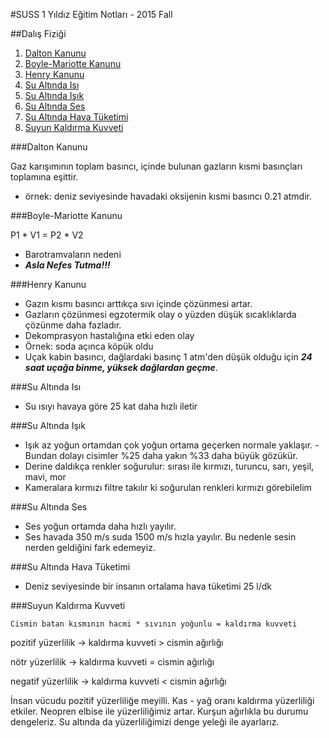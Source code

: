 #SUSS 1 Yıldız Eğitim Notları - 2015 Fall

##Dalış Fiziği

1. [Dalton Kanunu](#dalton-kanunu)
2. [Boyle-Mariotte Kanunu](#boyle-mariotte-kanunu)
3. [Henry Kanunu](#henry-kanunu)
4. [Su Altında Isı](#su-altında-ısı)
5. [Su Altında Işık](#su-altında-ışık)
6. [Su Altında Ses](#su-altında-ses)
7. [Su Altında Hava Tüketimi](#su-altında-hava-tuketimi)
8. [Suyun Kaldırma Kuvveti](#suyun-kaldırma-kuvveti)

###Dalton Kanunu

Gaz karışımının toplam basıncı, içinde bulunan gazların kısmi basınçları toplamına eşittir.

* örnek: deniz seviyesinde havadaki oksijenin kısmi basıncı 0.21 atmdir.

###Boyle-Mariotte Kanunu

P1 * V1 = P2 * V2

- Barotramvaların nedeni
- ***Asla Nefes Tutma!!!***

###Henry Kanunu

- Gazın kısmı basıncı arttıkça sıvı içinde çözünmesi artar.
- Gazların çözünmesi egzotermik olay o yüzden düşük sıcaklıklarda çözünme daha fazladır. 
- Dekomprasyon hastalığına etki eden olay
- Örnek: soda açınca köpük oldu
- Uçak kabin basıncı, dağlardaki basınç 1 atm'den düşük olduğu için ***24 saat uçağa binme, yüksek dağlardan geçme***.

###Su Altında Isı

- Su ısıyı havaya göre 25 kat daha hızlı iletir

###Su Altında Işık

- Işık az yoğun ortamdan  çok yoğun ortama geçerken normale yaklaşır. 
  -Bundan dolayı cisimler %25 daha yakın %33 daha büyük gözükür.
- Derine daldıkça renkler soğurulur: sırası ile kırmızı, turuncu, sarı, yeşil, mavi, mor
- Kameralara kırmızı filtre takılır ki soğurulan renkleri kırmızı görebilelim

###Su Altında Ses

- Ses yoğun ortamda daha hızlı yayılır.
- Ses havada 350 m/s suda 1500 m/s hızla yayılır. Bu nedenle sesin nerden geldiğini fark edemeyiz.

###Su Altında Hava Tüketimi

- Deniz seviyesinde bir insanın ortalama hava tüketimi 25 l/dk

###Suyun Kaldırma Kuvveti

`Cismin batan kısmının hacmi * sıvının yoğunlu = kaldırma kuvveti`

pozitif yüzerlilik -> kaldırma kuvveti > cismin ağırlığı

nötr yüzerlilik -> kaldırma kuvveti = cismin ağırlığı

negatif yüzerlilik -> kaldırma kuvveti < cismin ağırlığı

İnsan vücudu pozitif yüzerliliğe meyilli. 
Kas - yağ oranı kaldırma yüzerliliği etkiler. 
Neopren elbise ile yüzerliliğimiz artar. 
Kurşun ağırlıkla bu durumu dengeleriz.
Su altında da yüzerliliğimizi denge yeleği ile ayarlarız.


